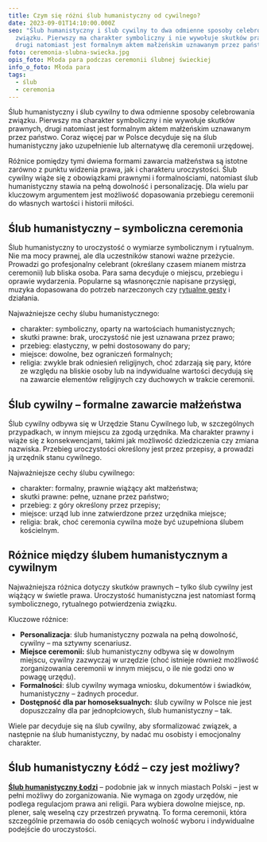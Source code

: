 ```yaml
---
title: Czym się różni ślub humanistyczny od cywilnego?
date: 2023-09-01T14:10:00.000Z
seo: "Ślub humanistyczny i ślub cywilny to dwa odmienne sposoby celebrowania
  związku. Pierwszy ma charakter symboliczny i nie wywołuje skutków prawnych,
  drugi natomiast jest formalnym aktem małżeńskim uznawanym przez państwo. "
foto: ceremonia-slubna-swiecka.jpg
opis_foto: Młoda para podczas ceremonii ślubnej świeckiej
info_o_foto: Młoda para
tags:
  - ślub
  - ceremonia
---
```

Ślub humanistyczny i ślub cywilny to dwa odmienne sposoby celebrowania związku. Pierwszy ma charakter symboliczny i nie wywołuje skutków prawnych, drugi natomiast jest formalnym aktem małżeńskim uznawanym przez państwo. Coraz więcej par w Polsce decyduje się na ślub humanistyczny jako uzupełnienie lub alternatywę dla ceremonii urzędowej.

Różnice pomiędzy tymi dwiema formami zawarcia małżeństwa są istotne zarówno z punktu widzenia prawa, jak i charakteru uroczystości. Ślub cywilny wiąże się z obowiązkami prawnymi i formalnościami, natomiast ślub humanistyczny stawia na pełną dowolność i personalizację. Dla wielu par kluczowym argumentem jest możliwość dopasowania przebiegu ceremonii do własnych wartości i historii miłości.

## **Ślub humanisty**czny – symboliczna ceremonia

Ślub humanistyczny to uroczystość o wymiarze symbolicznym i rytualnym. Nie ma mocy prawnej, ale dla uczestników stanowi ważne przeżycie. Prowadzi go profesjonalny celebrant (określany czasem mianem mistrza ceremonii) lub bliska osoba. Para sama decyduje o miejscu, przebiegu i oprawie wydarzenia. Popularne są własnoręcznie napisane przysięgi, muzyka dopasowana do potrzeb narzeczonych czy [rytualne gesty](https://www.naprogu.pl/rytual-dla-ciebie/) i działania.

Najważniejsze cechy ślubu humanistycznego:

* charakter: symboliczny, oparty na wartościach humanistycznych;
* skutki prawne: brak, uroczystość nie jest uznawana przez prawo;
* przebieg: elastyczny, w pełni dostosowany do pary;
* miejsce: dowolne, bez ograniczeń formalnych;
* religia: zwykle brak odniesień religijnych, choć zdarzają się pary, które ze względu na bliskie osoby lub na indywidualne wartości decydują się na zawarcie elementów religijnych czy duchowych w trakcie ceremonii.

## **Ślub cywilny – formalne zawarcie małżeństwa**

Ślub cywilny odbywa się w Urzędzie Stanu Cywilnego lub, w szczególnych przypadkach, w innym miejscu za zgodą urzędnika. Ma charakter prawny i wiąże się z konsekwencjami, takimi jak możliwość dziedziczenia czy zmiana nazwiska. Przebieg uroczystości określony jest przez przepisy, a prowadzi ją urzędnik stanu cywilnego.

Najważniejsze cechy ślubu cywilnego:

* charakter: formalny, prawnie wiążący akt małżeństwa;
* skutki prawne: pełne, uznane przez państwo;
* przebieg: z góry określony przez przepisy;
* miejsce: urząd lub inne zatwierdzone przez urzędnika miejsce;
* religia: brak, choć ceremonia cywilna może być uzupełniona ślubem kościelnym.

## **Różnice między ślubem humanistycznym a cywilnym**

Najważniejsza różnica dotyczy skutków prawnych – tylko ślub cywilny jest wiążący w świetle prawa. Uroczystość humanistyczna jest natomiast formą symbolicznego, rytualnego potwierdzenia związku.

Kluczowe różnice:

* **Personalizacja**: ślub humanistyczny pozwala na pełną dowolność, cywilny – ma sztywny scenariusz.
* **Miejsce ceremonii:** ślub humanistyczny odbywa się w dowolnym miejscu, cywilny zazwyczaj w urzędzie (choć istnieje również możliwość zorganizowania ceremonii w innym miejscu, o ile nie godzi ono w powagę urzędu).
* **Formalności**: ślub cywilny wymaga wniosku, dokumentów i świadków, humanistyczny – żadnych procedur.
* **Dostępność** **dla par homoseksualnych:** ślub cywilny w Polsce nie jest dopuszczalny dla par jednopłciowych, ślub humanistyczny – tak.

Wiele par decyduje się na ślub cywilny, aby sformalizować związek, a następnie na ślub humanistyczny, by nadać mu osobisty i emocjonalny charakter. 

## **Ślub humanistyczny Łódź – czy jest możliwy?**

**[Ślub humanistyczny Łodzi](https://www.naprogu.pl/rytual-dla-ciebie/slub/)** – podobnie jak w innych miastach Polski – jest w pełni możliwy do zorganizowania. Nie wymaga on zgody urzędów, nie podlega regulacjom prawa ani religii. Para wybiera dowolne miejsce, np. plener, salę weselną czy przestrzeń prywatną. To forma ceremonii, która szczególnie przemawia do osób ceniących wolność wyboru i indywidualne podejście do uroczystości.